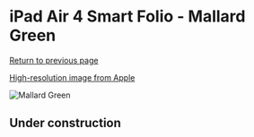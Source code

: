 # iPad Air 4 Smart Folio - Mallard Green

[Return to previous page](/ipad_pro2)

[High-resolution image from Apple](https://store.storeimages.cdn-apple.com/8756/as-images.apple.com/is/MJM53?wid=4500&hei=4500&fmt=png)

<div style="width: 500px"><img src="/everyphone/MJM53.png" alt="Mallard Green"></div>

## Under construction
